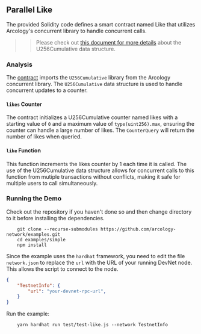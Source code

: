 ## Parallel Like

The provided Solidity code defines a smart contract named Like that utilizes Arcology's concurrent library to handle concurrent calls.

>>  Please check out [this document for more details](https://doc.arcology.network/arcology-concurrent-programming-guide/data-structure/commutative/cumulative-u256) about the U256Cumulative data structure.

###  Analysis

The [contract](../contracts/ParallelLike.sol) imports the `U256Cumulative` library from the Arcology concurrent library. The `U256Cumulative` data structure is used to handle concurrent updates to a counter.

#### `likes` Counter

The contract initializes a U256Cumulative counter named likes with a starting value of `0` and a maximum value of `type(uint256).max`, ensuring the counter can handle a large number of likes. The `CounterQuery` will return the number of likes when queried.

#### `like` Function

This function increments the likes counter by 1 each time it is called. The use of the U256Cumulative data structure allows for concurrent calls to this function from mutiple transactions without conflicts, making it safe for multiple users to call simultaneously.


### Running the Demo

Check out the repository if you haven't done so and then change directory to it before installing the dependencies.

```shell 
    git clone --recurse-submodules https://github.com/arcology-network/examples.git
    cd examples/simple    
    npm install
```

Since the example uses the `hardhat` framework, you need to edit the file `network.json` to replace the `url` with the URL of your running DevNet node. This allows the script to connect to the node.

```json
{
    "TestnetInfo": {
        "url": "your-devnet-rpc-url",
    }
}
```

Run the example:
```shell 
    yarn hardhat run test/test-like.js --network TestnetInfo
```
